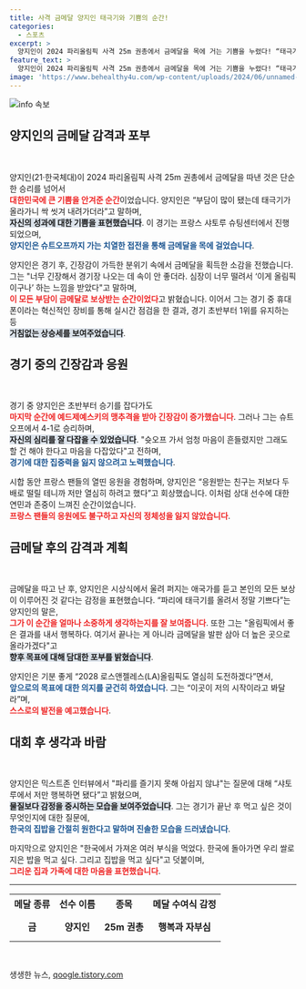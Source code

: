 ```yaml
---
title: 사격 금메달 양지인 태극기와 기쁨의 순간!
categories:
  - 스포츠
excerpt: >
  양지인이 2024 파리올림픽 사격 25m 권총에서 금메달을 목에 거는 기쁨을 누렸다! “태극기가 올라가니 부담이 싹 씻겨내려갔다”는 그의 감격적인 소감과 함께 더욱 빛나는 도전의 시작을 확인하라!
feature_text: >
  양지인이 2024 파리올림픽 사격 25m 권총에서 금메달을 목에 거는 기쁨을 누렸다! “태극기가 올라가니 부담이 싹 씻겨내려갔다”는 그의 감격적인 소감과 함께 더욱 빛나는 도전의 시작을 확인하라!
image: 'https://www.behealthy4u.com/wp-content/uploads/2024/06/unnamed-file.png'
---
```


<p><img src="https://www.behealthy4u.com/wp-content/uploads/2024/06/unnamed-file.png" alt="info 속보" /></p>

<h2 data-ke-size="size26">양지인의 금메달 감격과 포부</h2>

<p data-ke-size="size16">&nbsp;</p>

<p>양지인(21·한국체대)이 2024 파리올림픽 사격 25m 권총에서 금메달을 따낸 것은 단순한 승리를 넘어서<br/><b><span style="color: #ee2323;">대한민국에 큰 기쁨을 안겨준 순간</span></b>이었습니다. 양지인은 “부담이 많이 됐는데 태극기가 올라가니 싹 씻겨 내려가더라”고 말하며,<br/><b><span style="background-color: #21538527;">자신의 성과에 대한 기쁨을 표현했습니다</span></b>. 이 경기는 프랑스 샤토루 슈팅센터에서 진행되었으며,<br/><b><span style="color: #1a5490;">양지인은 슈트오프까지 가는 치열한 접전을 통해 금메달을 목에 걸었습니다</span></b>.</p>

<p>양지인은 경기 후, 긴장감이 가득한 분위기 속에서 금메달을 획득한 소감을 전했습니다. 그는 "너무 긴장해서 경기장 나오는 데 속이 안 좋더라. 심장이 너무 떨려서 ‘이게 올림픽이구나’ 하는 느낌을 받았다"고 말하며,<br/><b><span style="color: #ee2323;">이 모든 부담이 금메달로 보상받는 순간이었다</span></b>고 밝혔습니다. 이어서 그는 경기 중 휴대폰이라는 혁신적인 장비를 통해 실시간 점검을 한 결과, 경기 초반부터 1위를 유지하는 등<br/><b><span style="background-color: #21538527;">거침없는 상승세를 보여주었습니다</span></b>.</p>

<h2 data-ke-size="size26">경기 중의 긴장감과 응원</h2>

<p data-ke-size="size16">&nbsp;</p>

<p>경기 중 양지인은 초반부터 승기를 잡다가도<br/><b><span style="color: #ee2323;">마지막 순간에 예드제예스키의 맹추격을 받아 긴장감이 증가했습니다</span></b>. 그러나 그는 슈트오프에서 4-1로 승리하며,<br/><b><span style="background-color: #21538527;">자신의 심리를 잘 다잡을 수 있었습니다</span></b>. "슛오프 가서 엄청 마음이 흔들렸지만 그래도 할 건 해야 한다고 마음을 다잡았다"고 전하며,<br/><b><span style="color: #1a5490;">경기에 대한 집중력을 잃지 않으려고 노력했습니다</span></b>.</p>

<p>시합 동안 프랑스 팬들의 열띤 응원을 경험하며, 양지인은 “응원받는 친구는 저보다 두 배로 떨릴 테니까 저만 열심히 하려고 했다”고 회상했습니다. 이처럼 상대 선수에 대한 연민과 존중이 느껴진 순간이었습니다.<br/><b><span style="color: #ee2323;">프랑스 팬들의 응원에도 불구하고 자신의 정체성을 잃지 않았습니다</span></b>.</p>

<h2 data-ke-size="size26">금메달 후의 감격과 계획</h2>

<p data-ke-size="size16">&nbsp;</p>

<p>금메달을 따고 난 후, 양지인은 시상식에서 울려 퍼지는 애국가를 듣고 본인의 모든 보상이 이루어진 것 같다는 감정을 표현했습니다. “파리에 태극기를 올려서 정말 기쁘다”는 양지인의 말은,<br/><b><span style="color: #ee2323;">그가 이 순간을 얼마나 소중하게 생각하는지를 잘 보여줍니다</span></b>. 또한 그는 "올림픽에서 좋은 결과를 내서 행복하다. 여기서 끝나는 게 아니라 금메달을 발판 삼아 더 높은 곳으로 올라가겠다"고 <br/><b><span style="background-color: #21538527;">향후 목표에 대해 담대한 포부를 밝혔습니다</span></b>.</p>

<p>양지인은 기분 좋게 “2028 로스앤젤레스(LA)올림픽도 열심히 도전하겠다”면서, <br/><b><span style="color: #1a5490;">앞으로의 목표에 대한 의지를 굳건히 하였습니다</span></b>. 그는 “이곳이 저의 시작이라고 봐달라”며,<br/><b><span style="color: #ee2323;">스스로의 발전을 예고했습니다</span></b>.</p>

<h2 data-ke-size="size26">대회 후 생각과 바람</h2>

<p data-ke-size="size16">&nbsp;</p>

<p>양지인은 믹스트존 인터뷰에서 "파리를 즐기지 못해 아쉽지 않냐"는 질문에 대해 “샤토루에서 저만 행복하면 됐다”고 밝혔으며,<br/><b><span style="background-color: #21538527;">물질보다 감정을 중시하는 모습을 보여주었습니다</span></b>. 그는 경기가 끝난 후 먹고 싶은 것이 무엇인지에 대한 질문에,<br/><b><span style="color: #1a5490;">한국의 집밥을 간절히 원한다고 말하며 진솔한 모습을 드러냈습니다</span></b>.</p>

<p>마지막으로 양지인은 "한국에서 가져온 여러 부식을 먹었다. 한국에 돌아가면 우리 쌀로 지은 밥을 먹고 싶다. 그리고 집밥을 먹고 싶다"고 덧붙이며,<br/><b><span style="color: #ee2323;">그리운 집과 가족에 대한 마음을 표현했습니다</span></b>.</p>

<hr/>

<table style="width: 100%;">
    <tr>
        <th style="text-align: center;">메달 종류</th>
        <th style="text-align: center;">선수 이름</th>
        <th style="text-align: center;">종목</th>
        <th style="text-align: center;">메달 수여식 감정</th>
    </tr>
    <tr>
        <td style="text-align: center; height: 50px;"><b>금</b></td>
        <td style="text-align: center; height: 50px;"><b>양지인</b></td>
        <td style="text-align: center; height: 50px;"><b>25m 권총</b></td>
        <td style="text-align: center; height: 50px;"><b>행복과 자부심</b></td>
    </tr>
</table>

<p data-ke-size="size16">&nbsp;</p>
생생한 뉴스, <a href="https://qoogle.tistory.com" rel="dofollow">qoogle.tistory.com</a>


